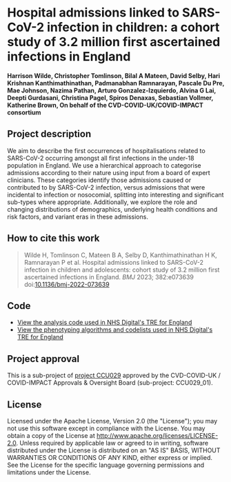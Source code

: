 # Hospital admissions linked to SARS-CoV-2 infection in children: a cohort study of 3.2 million first ascertained infections in England 

**Harrison Wilde, Christopher Tomlinson, Bilal A Mateen, David Selby, Hari Krishnan Kanthimathinathan, Padmanabhan Ramnarayan, Pascale Du Pre, Mae Johnson, Nazima Pathan, Arturo Gonzalez-Izquierdo, Alvina G Lai, Deepti Gurdasani, Christina Pagel, Spiros Denaxas, Sebastian Vollmer, Katherine Brown,
On behalf of the CVD-COVID-UK/COVID-IMPACT consortium**

## Project description

We aim to describe the first occurrences of hospitalisations related to SARS-CoV-2 occurring amongst all first infections in the under-18 population in England. We use a hierarchical approach to categorise admissions according to their nature using input from a board of expert clinicians. These categories identify those admissions caused or contributed to by SARS-CoV-2 infection, versus admissions that were incidental to infection or nosocomial, splitting into interesting and significant sub-types where appropriate. Additionally, we explore the role and changing distributions of demographics, underlying health conditions and risk factors, and variant eras in these admissions.

## How to cite this work
> Wilde H, Tomlinson C, Mateen B A, Selby D, Kanthimathinathan H K, Ramnarayan P et al. Hospital admissions linked to SARS-CoV-2 infection in children and adolescents: cohort study of 3.2 million first ascertained infections in England. *BMJ* 2023; 382:e073639 doi:[10.1136/bmj-2022-073639](https://doi.org/10.1136/bmj-2022-073639)

## Code

* [View the analysis code used in NHS Digital's TRE for England](https://github.com/BHFDSC/CCU029_01/tree/main/code)
* [View the phenotyping algorithms and codelists used in NHS Digital's TRE for England](https://github.com/BHFDSC/CCU029_01/tree/main/phenotypes)

## Project approval

This is a sub-project of [project CCU029](https://github.com/BHFDSC/CCU029) approved by the CVD-COVID-UK / COVID-IMPACT Approvals & Oversight Board (sub-project: CCU029_01).

## License

Licensed under the Apache License, Version 2.0 (the "License"); you may not use this software except in compliance with the License. You may obtain a copy of the License at http://www.apache.org/licenses/LICENSE-2.0. Unless required by applicable law or agreed to in writing, software distributed under the License is distributed on an "AS IS" BASIS, WITHOUT WARRANTIES OR CONDITIONS OF ANY KIND, either express or implied. See the License for the specific language governing permissions and limitations under the License.
